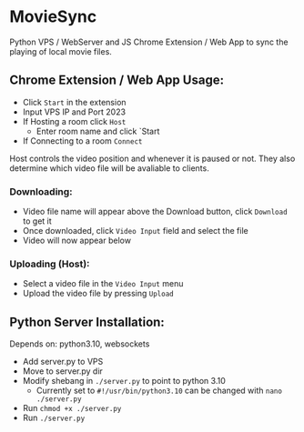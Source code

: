 # MovieSync
Python VPS / WebServer and JS Chrome Extension / Web App to sync the playing of local movie files.

## Chrome Extension / Web App Usage:
- Click `Start` in the extension
- Input VPS IP and Port 2023
- If Hosting a room click `Host`
  - Enter room name and click `Start 
- If Connecting to a room `Connect`

Host controls the video position and whenever it is paused or not. 
They also determine which video file will be avaliable to clients.

### Downloading:
- Video file name will appear above the Download button, click `Download` to get it
- Once downloaded, click `Video Input` field and select the file
- Video will now appear below

### Uploading (Host):
- Select a video file in the `Video Input` menu
- Upload the video file by pressing `Upload` 

## Python Server Installation:
Depends on: python3.10, websockets

- Add server.py to VPS
- Move to server.py dir
- Modify shebang in `./server.py` to point to python 3.10
  - Currently set to `#!/usr/bin/python3.10` can be changed with `nano ./server.py`
- Run `chmod +x ./server.py`
- Run `./server.py`
